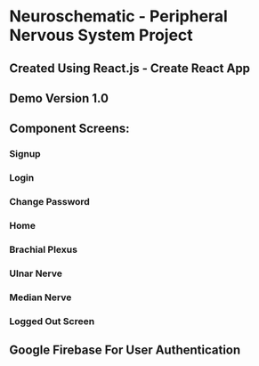 # Neuroschematic - Peripheral Nervous System Project
## Created Using React.js - Create React App
## Demo Version 1.0
## Component Screens:
### Signup
### Login
### Change Password
### Home
### Brachial Plexus
### Ulnar Nerve
### Median Nerve
### Logged Out Screen
## Google Firebase For User Authentication